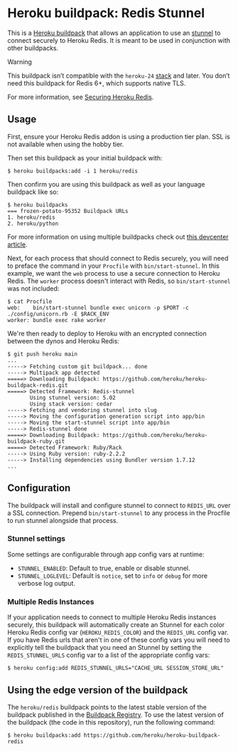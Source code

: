 # Heroku buildpack: Redis Stunnel

This is a [Heroku buildpack](http://devcenter.heroku.com/articles/buildpacks) that
allows an application to use an [stunnel](http://stunnel.org) to connect securely to
Heroku Redis.  It is meant to be used in conjunction with other buildpacks.

> [!WARNING]
> This buildpack isn’t compatible with the `heroku-24` [stack](https://devcenter.heroku.com/articles/stack) and later. You don’t need this buildpack for Redis 6+, which supports native TLS.
>
> For more information, see [Securing Heroku Redis](https://devcenter.heroku.com/articles/heroku-redis#security-and-compliance).

## Usage

First, ensure your Heroku Redis addon is using a production tier plan. SSL is not
available when using the hobby tier.

Then set this buildpack as your initial buildpack with:

```console
$ heroku buildpacks:add -i 1 heroku/redis
```

Then confirm you are using this buildpack as well as your language buildpack like so:

```console
$ heroku buildpacks
=== frozen-potato-95352 Buildpack URLs
1. heroku/redis
2. heroku/python
```

For more information on using multiple buildpacks check out [this devcenter article](https://devcenter.heroku.com/articles/using-multiple-buildpacks-for-an-app).

Next, for each process that should connect to Redis securely, you will need to preface the command in
your `Procfile` with `bin/start-stunnel`. In this example, we want the `web` process to use
a secure connection to Heroku Redis.  The `worker` process doesn't interact with Redis, so
`bin/start-stunnel` was not included:

    $ cat Procfile
    web:    bin/start-stunnel bundle exec unicorn -p $PORT -c ./config/unicorn.rb -E $RACK_ENV
    worker: bundle exec rake worker

We're then ready to deploy to Heroku with an encrypted connection between the dynos and Heroku
Redis:

    $ git push heroku main
    ...
    -----> Fetching custom git buildpack... done
    -----> Multipack app detected
    =====> Downloading Buildpack: https://github.com/heroku/heroku-buildpack-redis.git
    =====> Detected Framework: Redis-stunnel
           Using stunnel version: 5.02
           Using stack version: cedar
    -----> Fetching and vendoring stunnel into slug
    -----> Moving the configuration generation script into app/bin
    -----> Moving the start-stunnel script into app/bin
    -----> Redis-stunnel done
    =====> Downloading Buildpack: https://github.com/heroku/heroku-buildpack-ruby.git
    =====> Detected Framework: Ruby/Rack
    -----> Using Ruby version: ruby-2.2.2
    -----> Installing dependencies using Bundler version 1.7.12
    ...

## Configuration

The buildpack will install and configure stunnel to connect to `REDIS_URL` over a SSL connection. Prepend `bin/start-stunnel`
to any process in the Procfile to run stunnel alongside that process.

### Stunnel settings

Some settings are configurable through app config vars at runtime:

- ``STUNNEL_ENABLED``: Default to true, enable or disable stunnel.
- ``STUNNEL_LOGLEVEL``: Default is `notice`, set to `info` or `debug` for more verbose log output.

### Multiple Redis Instances

If your application needs to connect to multiple Heroku Redis instances securely, this buildpack
will automatically create an Stunnel for each color Heroku Redis config var (`HEROKU_REDIS_COLOR`)
and the `REDIS_URL` config var. If you have Redis urls that aren't in one of these config vars you
will need to explicitly tell the buildpack that you need an Stunnel by setting the `REDIS_STUNNEL_URLS`
config var to a list of the appropriate config vars:

    $ heroku config:add REDIS_STUNNEL_URLS="CACHE_URL SESSION_STORE_URL"

## Using the edge version of the buildpack

The `heroku/redis` buildpack points to the latest stable version of the buildpack published in the [Buildpack Registry](https://devcenter.heroku.com/articles/buildpack-registry). To use the latest version of the buildpack (the code in this repository), run the following command:

    $ heroku buildpacks:add https://github.com/heroku/heroku-buildpack-redis
